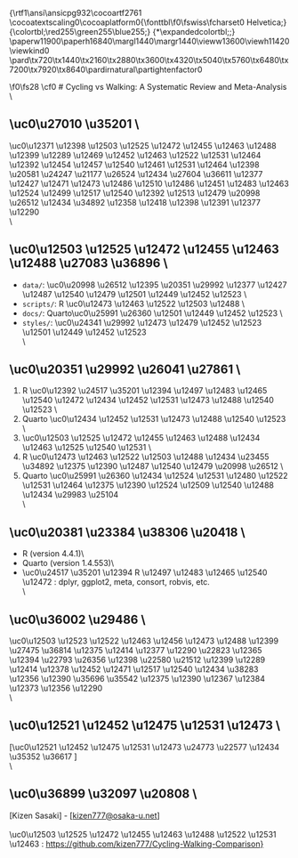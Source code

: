 {\rtf1\ansi\ansicpg932\cocoartf2761
\cocoatextscaling0\cocoaplatform0{\fonttbl\f0\fswiss\fcharset0 Helvetica;}
{\colortbl;\red255\green255\blue255;}
{\*\expandedcolortbl;;}
\paperw11900\paperh16840\margl1440\margr1440\vieww13600\viewh11420\viewkind0
\pard\tx720\tx1440\tx2160\tx2880\tx3600\tx4320\tx5040\tx5760\tx6480\tx7200\tx7920\tx8640\pardirnatural\partightenfactor0

\f0\fs28 \cf0 # Cycling vs Walking: A Systematic Review and Meta-Analysis\
\
## \uc0\u27010 \u35201 \
\uc0\u12371 \u12398 \u12503 \u12525 \u12472 \u12455 \u12463 \u12488 \u12399 \u12289 \u12469 \u12452 \u12463 \u12522 \u12531 \u12464 \u12392 \u12454 \u12457 \u12540 \u12461 \u12531 \u12464 \u12398 \u20581 \u24247 \u21177 \u26524 \u12434 \u27604 \u36611 \u12377 \u12427 \u12471 \u12473 \u12486 \u12510 \u12486 \u12451 \u12483 \u12463 \u12524 \u12499 \u12517 \u12540 \u12392 \u12513 \u12479 \u20998 \u26512 \u12434 \u34892 \u12358 \u12418 \u12398 \u12391 \u12377 \u12290 \
\
## \uc0\u12503 \u12525 \u12472 \u12455 \u12463 \u12488 \u27083 \u36896 \
- `data/`: \uc0\u20998 \u26512 \u12395 \u20351 \u29992 \u12377 \u12427 \u12487 \u12540 \u12479 \u12501 \u12449 \u12452 \u12523 \
- `scripts/`: R \uc0\u12473 \u12463 \u12522 \u12503 \u12488 \
- `docs/`: Quarto\uc0\u25991 \u26360 \u12501 \u12449 \u12452 \u12523 \
- `styles/`: \uc0\u24341 \u29992 \u12473 \u12479 \u12452 \u12523 \u12501 \u12449 \u12452 \u12523 \
\
## \uc0\u20351 \u29992 \u26041 \u27861 \
1. R \uc0\u12392 \u24517 \u35201 \u12394 \u12497 \u12483 \u12465 \u12540 \u12472 \u12434 \u12452 \u12531 \u12473 \u12488 \u12540 \u12523 \
2. Quarto \uc0\u12434 \u12452 \u12531 \u12473 \u12488 \u12540 \u12523 \
3. \uc0\u12503 \u12525 \u12472 \u12455 \u12463 \u12488 \u12434 \u12463 \u12525 \u12540 \u12531 \
4. R \uc0\u12473 \u12463 \u12522 \u12503 \u12488 \u12434 \u23455 \u34892 \u12375 \u12390 \u12487 \u12540 \u12479 \u20998 \u26512 \
5. Quarto \uc0\u25991 \u26360 \u12434 \u12524 \u12531 \u12480 \u12522 \u12531 \u12464 \u12375 \u12390 \u12524 \u12509 \u12540 \u12488 \u12434 \u29983 \u25104 \
\
## \uc0\u20381 \u23384 \u38306 \u20418 \
- R (version 4.4.1)\
- Quarto (version 1.4.553)\
- \uc0\u24517 \u35201 \u12394  R \u12497 \u12483 \u12465 \u12540 \u12472 : dplyr, ggplot2, meta, consort, robvis, etc.\
\
## \uc0\u36002 \u29486 \
\uc0\u12503 \u12523 \u12522 \u12463 \u12456 \u12473 \u12488 \u12399 \u27475 \u36814 \u12375 \u12414 \u12377 \u12290 \u22823 \u12365 \u12394 \u22793 \u26356 \u12398 \u22580 \u21512 \u12399 \u12289 \u12414 \u12378 \u12452 \u12471 \u12517 \u12540 \u12434 \u38283 \u12356 \u12390 \u35696 \u35542 \u12375 \u12390 \u12367 \u12384 \u12373 \u12356 \u12290 \
\
## \uc0\u12521 \u12452 \u12475 \u12531 \u12473 \
[\uc0\u12521 \u12452 \u12475 \u12531 \u12473 \u24773 \u22577 \u12434 \u35352 \u36617 ]\
\
## \uc0\u36899 \u32097 \u20808 \
[Kizen Sasaki] - [kizen777@osaka-u.net]\
\
\uc0\u12503 \u12525 \u12472 \u12455 \u12463 \u12488 \u12522 \u12531 \u12463 : https://github.com/kizen777/Cycling-Walking-Comparison}